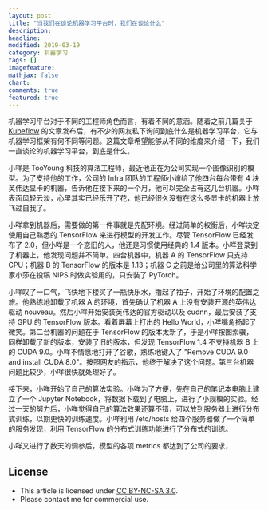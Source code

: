 ```yaml
---
layout: post
title: "当我们在谈论机器学习平台时，我们在谈论什么"
description: 
headline:
modified: 2019-03-19
category: 机器学习
tags: []
imagefeature:
mathjax: false
chart:
comments: true
featured: true
---
```


机器学习平台对于不同的工程师角色而言，有着不同的意涵。随着之前几篇关于 [Kubeflow][] 的文章发布后，有不少的网友私下询问到底什么是机器学习平台，它与机器学习框架有何不同等问题。这篇文章希望能够从不同的维度来介绍一下，我们一直谈论的机器学习平台，到底是什么。

小咩是 TooYoung 科技的算法工程师，最近他正在为公司实现一个图像识别的模型。为了支持他的工作，公司的 Infra 团队的工程师小婶给了他四台每台带有 4 块英伟达显卡的机器，告诉他在接下来的一个月，他可以完全占有这几台机器。小咩表面风轻云淡，心里其实已经乐开了花，他已经很久没有在这么多显卡的机器上放飞过自我了。

小咩拿到机器后，需要做的第一件事就是先配环境。经过简单的权衡后，小咩决定使用自己熟悉的 TensorFlow 来进行模型的开发工作。尽管 TensorFlow 已经发布了 2.0，但小咩是一个恋旧的人，他还是习惯使用经典的 1.4 版本。小咩登录到了机器上，他发现问题并不简单。四台机器中，机器 A 的 TensorFlow 只支持 CPU；机器 B 的 TensorFlow 的版本是 1.13；机器 C 之前是给公司里的算法科学家小莎在投稿 NIPS 时做实验用的，只安装了 PyTorch。

小咩叹了一口气，飞快地下楼买了一瓶快乐水，撸起了袖子，开始了环境的配置之旅。他熟练地卸载了机器 A 的环境，首先确认了机器 A 上没有安装开源的英伟达驱动 nouveau。然后小咩开始安装英伟达的官方驱动以及 cudnn，最后安装了支持 GPU 的 TensorFlow 版本。看着屏幕上打出的 Hello World，小咩嘴角扬起了微笑。第二台机器的问题在于 TensorFlow 的版本太新了，于是小咩按图索骥，同样卸载了新的版本，安装了旧的版本，但发现 TensorFlow 1.4 不支持机器 B 上的 CUDA 9.0。小咩不情愿地打开了谷歌，熟练地键入了 "Remove CUDA 9.0 and install CUDA 8.0"。按照网友的指示，他终于解决了这个问题。第三台机器问题比较少，小咩很快就处理好了。

接下来，小咩开始了自己的算法实验。小咩为了方便，先在自己的笔记本电脑上建立了一个 Jupyter Notebook，将数据下载到了电脑上，进行了小规模的实验。经过一天的努力后，小咩觉得自己的算法效果还算不错，可以放到服务器上进行分布式训练，以期更快的训练速度。小咩利用 /etc/hosts 给四个服务器做了一个简单的服务发现，利用 TensorFlow 的分布式训练功能进行了分布式的训练。

小咩又进行了数天的调参后，模型的各项 metrics 都达到了公司的要求，

## License

- This article is licensed under [CC BY-NC-SA 3.0](https://creativecommons.org/licenses/by-nc-sa/3.0/).
- Please contact me for commercial use.

[Kubeflow]: https://github.com/kubeflow/kubeflow
